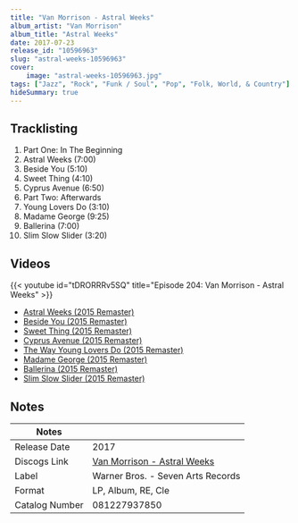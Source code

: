 ```yaml
---
title: "Van Morrison - Astral Weeks"
album_artist: "Van Morrison"
album_title: "Astral Weeks"
date: 2017-07-23
release_id: "10596963"
slug: "astral-weeks-10596963"
cover:
    image: "astral-weeks-10596963.jpg"
tags: ["Jazz", "Rock", "Funk / Soul", "Pop", "Folk, World, & Country"]
hideSummary: true
---
```


## Tracklisting
1. Part One: In The Beginning
2. Astral Weeks (7:00)
3. Beside You (5:10)
4. Sweet Thing (4:10)
5. Cyprus Avenue (6:50)
6. Part Two: Afterwards
7. Young Lovers Do (3:10)
8. Madame George (9:25)
9. Ballerina (7:00)
10. Slim Slow Slider (3:20)

## Videos
{{< youtube id="tDRORRRv5SQ" title="Episode 204: Van Morrison - Astral Weeks" >}}
- [Astral Weeks (2015 Remaster)](https://www.youtube.com/watch?v=JmZXtDbc2OE)
- [Beside You (2015 Remaster)](https://www.youtube.com/watch?v=7ToGyf3t8cA)
- [Sweet Thing (2015 Remaster)](https://www.youtube.com/watch?v=JFAp3aRJ2vA)
- [Cyprus Avenue (2015 Remaster)](https://www.youtube.com/watch?v=fVQ7eSkCaWc)
- [The Way Young Lovers Do (2015 Remaster)](https://www.youtube.com/watch?v=1cXIdFxbpIg)
- [Madame George (2015 Remaster)](https://www.youtube.com/watch?v=FjSzsu9y9gY)
- [Ballerina (2015 Remaster)](https://www.youtube.com/watch?v=B4GCR_moiMc)
- [Slim Slow Slider (2015 Remaster)](https://www.youtube.com/watch?v=xaRa98bvIfc)

## Notes

| Notes          |             |
| ---------------| ----------- |
| Release Date   | 2017 |
| Discogs Link   | [Van Morrison - Astral Weeks](https://www.discogs.com/release/10596963) |
| Label          | Warner Bros. - Seven Arts Records |
| Format         | LP, Album, RE, Cle |
| Catalog Number | 081227937850 |

